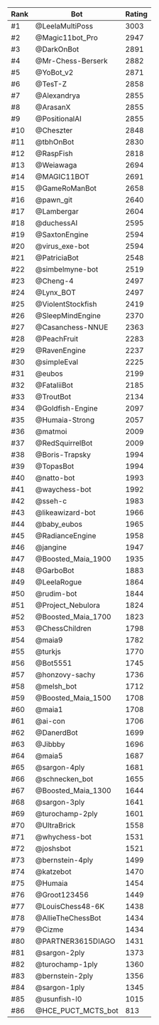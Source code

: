 Rank|Bot|Rating
---|---|---
#1|@LeelaMultiPoss|3003
#2|@Magic11bot_Pro|2947
#3|@DarkOnBot|2891
#4|@Mr-Chess-Berserk|2882
#5|@YoBot_v2|2871
#6|@TesT-Z|2858
#7|@Alexandrya|2855
#8|@ArasanX|2855
#9|@PositionalAI|2855
#10|@Cheszter|2848
#11|@tbhOnBot|2830
#12|@RaspFish|2818
#13|@Weiawaga|2694
#14|@MAGIC11BOT|2691
#15|@GameRoManBot|2658
#16|@pawn_git|2640
#17|@Lambergar|2604
#18|@duchessAI|2595
#19|@SaxtonEngine|2594
#20|@virus_exe-bot|2594
#21|@PatriciaBot|2548
#22|@simbelmyne-bot|2519
#23|@Cheng-4|2497
#24|@Lynx_BOT|2497
#25|@ViolentStockfish|2419
#26|@SleepMindEngine|2370
#27|@Casanchess-NNUE|2363
#28|@PeachFruit|2283
#29|@RavenEngine|2237
#30|@simpleEval|2225
#31|@eubos|2199
#32|@FataliiBot|2185
#33|@TroutBot|2134
#34|@Goldfish-Engine|2097
#35|@Humaia-Strong|2057
#36|@matmoi|2009
#37|@RedSquirrelBot|2009
#38|@Boris-Trapsky|1994
#39|@TopasBot|1994
#40|@natto-bot|1993
#41|@waychess-bot|1992
#42|@sseh-c|1983
#43|@likeawizard-bot|1966
#44|@baby_eubos|1965
#45|@RadianceEngine|1958
#46|@jangine|1947
#47|@Boosted_Maia_1900|1935
#48|@GarboBot|1883
#49|@LeelaRogue|1864
#50|@rudim-bot|1844
#51|@Project_Nebulora|1824
#52|@Boosted_Maia_1700|1823
#53|@ChessChildren|1798
#54|@maia9|1782
#55|@turkjs|1770
#56|@Bot5551|1745
#57|@honzovy-sachy|1736
#58|@melsh_bot|1712
#59|@Boosted_Maia_1500|1708
#60|@maia1|1708
#61|@ai-con|1706
#62|@DanerdBot|1699
#63|@Jibbby|1696
#64|@maia5|1687
#65|@sargon-4ply|1681
#66|@schnecken_bot|1655
#67|@Boosted_Maia_1300|1644
#68|@sargon-3ply|1641
#69|@turochamp-2ply|1601
#70|@UltraBrick|1558
#71|@whychess-bot|1531
#72|@joshsbot|1521
#73|@bernstein-4ply|1499
#74|@katzebot|1470
#75|@Humaia|1454
#76|@Groot123456|1449
#77|@LouisChess48-6K|1438
#78|@AllieTheChessBot|1434
#79|@Cizme|1434
#80|@PARTNER3615DIAGO|1431
#81|@sargon-2ply|1373
#82|@turochamp-1ply|1360
#83|@bernstein-2ply|1356
#84|@sargon-1ply|1345
#85|@usunfish-l0|1015
#86|@HCE_PUCT_MCTS_bot|813
